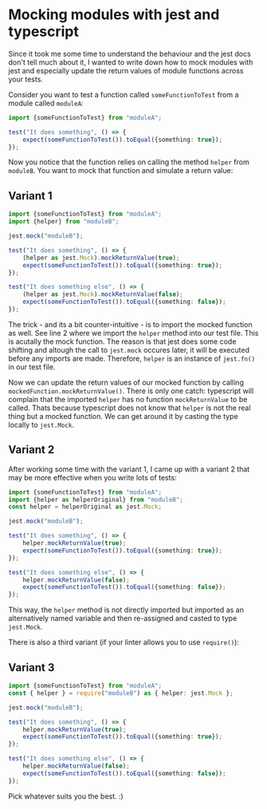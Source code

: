 # Mocking modules with jest and typescript
Since it took me some time to understand the behaviour and the jest docs don't tell much about it, I wanted to write down how to mock
modules with jest and especially update the return values of module functions across your tests.

Consider you want to test a function called `someFunctionToTest` from a module called `moduleA`:
```typescript
import {someFunctionToTest} from "moduleA";

test("It does something", () => {
    expect(someFunctionToTest()).toEqual({something: true});
});
```

Now you notice that the function relies on calling the method `helper` from `moduleB`. You want to mock that function
and simulate a return value:

## Variant 1

```typescript
import {someFunctionToTest} from "moduleA";
import {helper} from "moduleB";

jest.mock("moduleB");

test("It does something", () => {
    (helper as jest.Mock).mockReturnValue(true);
    expect(someFunctionToTest()).toEqual({something: true});
});

test("It does something else", () => {
    (helper as jest.Mock).mockReturnValue(false);
    expect(someFunctionToTest()).toEqual({something: false});
});
```

The trick - and its a bit counter-intuitive - is to import the mocked function as well. See line 2 where we import the `helper` method
into our test file. This is acutally the mock function. The reason is that jest does some code shifting and altough the call to `jest.mock` 
occures later, it will be executed before any imports are made. Therefore, `helper` is an instance of `jest.fn()` in our test file.

Now we can update the return values of our mocked function by calling `mockedFunction.mockReturnValue()`. There is only one catch: typescript
will complain that the imported `helper` has no function `mockReturnValue` to be called. Thats because typescript does not know that `helper`
is not the real thing but a mocked function. We can get around it by casting the type locally to `jest.Mock`.

## Variant 2
After working some time with the variant 1, I came up with a variant 2 that may be more effective when you write lots of tests:

```typescript
import {someFunctionToTest} from "moduleA";
import {helper as helperOriginal} from "moduleB";
const helper = helperOriginal as jest.Mock;

jest.mock("moduleB");

test("It does something", () => {
    helper.mockReturnValue(true);
    expect(someFunctionToTest()).toEqual({something: true});
});

test("It does something else", () => {
    helper.mockReturnValue(false);
    expect(someFunctionToTest()).toEqual({something: false});
});
```

This way, the `helper` method is not directly imported but imported as an alternatively named variable and then re-assigned and
casted to type `jest.Mock`. 

There is also a third variant (if your linter allows you to use `require()`):

## Variant 3

```typescript
import {someFunctionToTest} from "moduleA";
const { helper } = require("moduleB") as { helper: jest.Mock };

jest.mock("moduleB");

test("It does something", () => {
    helper.mockReturnValue(true);
    expect(someFunctionToTest()).toEqual({something: true});
});

test("It does something else", () => {
    helper.mockReturnValue(false);
    expect(someFunctionToTest()).toEqual({something: false});
});
```

Pick whatever suits you the best. :)
